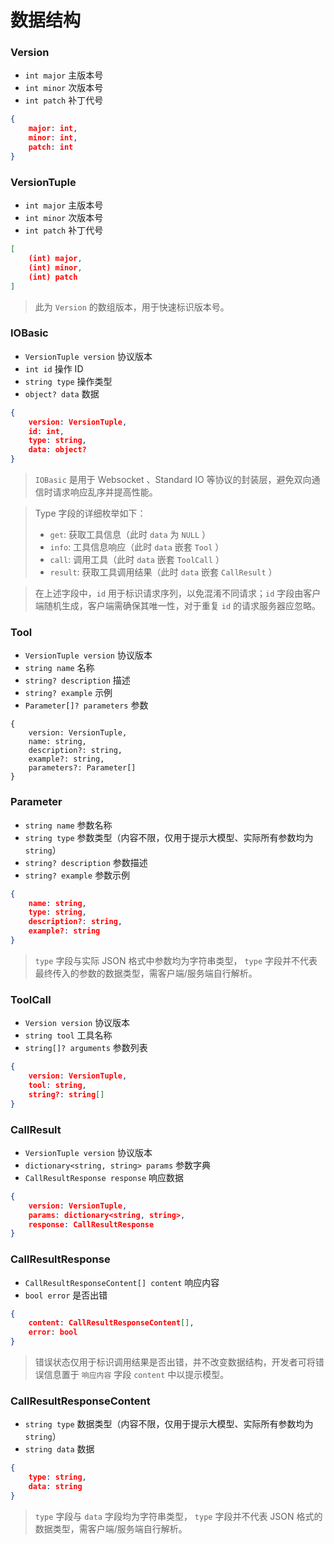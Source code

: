 # 数据结构

### Version

- `int major` 主版本号
- `int minor` 次版本号
- `int patch` 补丁代号

```json
{
    major: int,
    minor: int,
    patch: int
}
```

### VersionTuple

- `int major` 主版本号
- `int minor` 次版本号
- `int patch` 补丁代号

```json
[
    (int) major,
    (int) minor,
    (int) patch
]
```

> 此为 `Version` 的数组版本，用于快速标识版本号。

### IOBasic

- `VersionTuple version` 协议版本
- `int id` 操作 ID
- `string type` 操作类型
- `object? data` 数据

```json
{
    version: VersionTuple,
    id: int,
    type: string,
    data: object?
}
```

> `IOBasic` 是用于 Websocket 、Standard IO 等协议的封装层，避免双向通信时请求响应乱序并提高性能。

> Type 字段的详细枚举如下：
> - `get`: 获取工具信息（此时 `data` 为 `NULL` ）
> - `info`: 工具信息响应（此时 `data` 嵌套 `Tool` ）
> - `call`: 调用工具（此时 `data` 嵌套 `ToolCall` ）
> - `result`: 获取工具调用结果（此时 `data` 嵌套 `CallResult` ）

> 在上述字段中，`id` 用于标识请求序列，以免混淆不同请求；`id` 字段由客户端随机生成，客户端需确保其唯一性，对于重复 `id` 的请求服务器应忽略。

### Tool

- `VersionTuple version` 协议版本
- `string name` 名称
- `string? description` 描述
- `string? example` 示例
- `Parameter[]? parameters` 参数

```text
{
    version: VersionTuple,
    name: string,
    description?: string,
    example?: string,
    parameters?: Parameter[]
}
```

### Parameter

- `string name` 参数名称
- `string type` 参数类型（内容不限，仅用于提示大模型、实际所有参数均为`string`）
- `string? description` 参数描述
- `string? example` 参数示例

```json
{
    name: string,
    type: string,
    description?: string,
    example?: string
}
```

> `type` 字段与实际 JSON 格式中参数均为字符串类型， `type` 字段并不代表最终传入的参数的数据类型，需客户端/服务端自行解析。

### ToolCall

- `Version version` 协议版本
- `string tool` 工具名称
- `string[]? arguments` 参数列表

```json
{
    version: VersionTuple,
    tool: string,
    string?: string[]
}
```

### CallResult

- `VersionTuple version` 协议版本
- `dictionary<string, string> params` 参数字典
- `CallResultResponse response` 响应数据

```json
{
    version: VersionTuple,
    params: dictionary<string, string>,
    response: CallResultResponse
}
```

### CallResultResponse

- `CallResultResponseContent[] content` 响应内容
- `bool error` 是否出错

```json
{
    content: CallResultResponseContent[],
    error: bool
}
```

> 错误状态仅用于标识调用结果是否出错，并不改变数据结构，开发者可将错误信息置于 `响应内容` 字段 `content` 中以提示模型。

### CallResultResponseContent

- `string type` 数据类型（内容不限，仅用于提示大模型、实际所有参数均为`string`）
- `string data` 数据

```json
{
    type: string,
    data: string
}
```

> `type` 字段与 `data` 字段均为字符串类型， `type` 字段并不代表 JSON 格式的数据类型，需客户端/服务端自行解析。